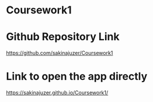 # Coursework1

# Github Repository Link
https://github.com/sakinajuzer/Coursework1

# Link to open the app directly
https://sakinajuzer.github.io/Coursework1/